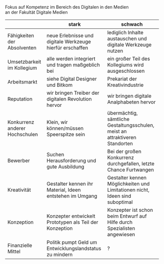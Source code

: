 Fokus auf Kompetenz im Bereich des Digitalen in den Medien  
an der Fakultät Digitale Medien


|                                | stark                                                      | schwach                                                                      |
|--------------------------------|------------------------------------------------------------|------------------------------------------------------------------------------|
| Fähigkeiten der Absolventen    | neue Erlebnisse  und digitale Werkzeuge hierfür erschaffen | lediglich Inhalte austauschen und digitale Werkzeuge nutzen                  |
| Umsetzbarkeit im Kollegium     | alle werden integriert und tragen maßgeblich bei           | ein großer Teil des Kollegiums wird ausgeschlossen                           |
| Arbeitsmarkt                   | siehe Digital Designer und Bitkom                          | Prekariat der Kreativindustrie                                               |
| Reputation                     | wir bringen Treiber der digitalen Revolution hervor        | wir bringen digitale Analphabeten hervor                                     |
| Konkurrenz anderer Hochschulen | Klein, wir können/müssen Speerspitze sein                  | übermächtig, sämtliche Gestaltungsschulen, meist an attraktiveren Standorten |
| Bewerber                       | Suchen Herausforderung und gute Ausbildung                 | Bei der großen Konkurrenz durchgefallen, letzte Chance Furtwangen            |
| Kreativität                    | Gestalter kennen ihr Material, Ideen entstehen im Umgang   | Gestalter kennen Möglichkeiten und Limitationen nicht, Ideen sind suboptimal |
| Konzeption                     | Konzepter entwickelt Prototypen als Teil der Konzeption    | Konzepter ist schon beim Entwurf auf Hilfe durch Spezialisten angewiesen     |
| Finanzielle Mittel             | Politik pumpt Geld um Entwicklungslandstatus zu mindern    | ?                                                                            |